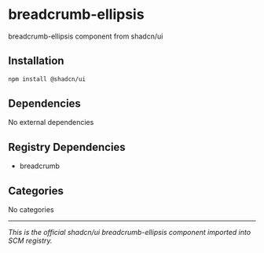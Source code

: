 # breadcrumb-ellipsis

breadcrumb-ellipsis component from shadcn/ui

## Installation

```bash
npm install @shadcn/ui
```

## Dependencies

No external dependencies

## Registry Dependencies

- breadcrumb

## Categories

No categories

---

*This is the official shadcn/ui breadcrumb-ellipsis component imported into SCM registry.*
